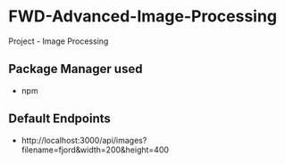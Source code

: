 # FWD-Advanced-Image-Processing

Project - Image Processing

## Package Manager used

- npm

## Default Endpoints

- http://localhost:3000/api/images?filename=fjord&width=200&height=400
